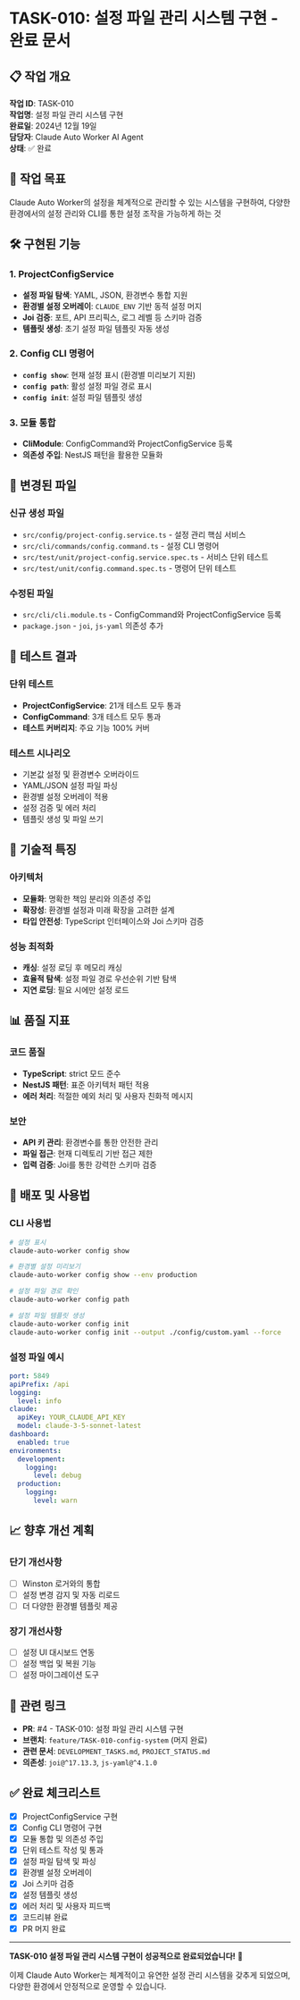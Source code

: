# TASK-010: 설정 파일 관리 시스템 구현 - 완료 문서

## 📋 작업 개요

**작업 ID**: TASK-010  
**작업명**: 설정 파일 관리 시스템 구현  
**완료일**: 2024년 12월 19일  
**담당자**: Claude Auto Worker AI Agent  
**상태**: ✅ 완료  

## 🎯 작업 목표

Claude Auto Worker의 설정을 체계적으로 관리할 수 있는 시스템을 구현하여, 다양한 환경에서의 설정 관리와 CLI를 통한 설정 조작을 가능하게 하는 것

## 🛠️ 구현된 기능

### 1. ProjectConfigService
- **설정 파일 탐색**: YAML, JSON, 환경변수 통합 지원
- **환경별 설정 오버레이**: `CLAUDE_ENV` 기반 동적 설정 머지
- **Joi 검증**: 포트, API 프리픽스, 로그 레벨 등 스키마 검증
- **템플릿 생성**: 초기 설정 파일 템플릿 자동 생성

### 2. Config CLI 명령어
- **`config show`**: 현재 설정 표시 (환경별 미리보기 지원)
- **`config path`**: 활성 설정 파일 경로 표시
- **`config init`**: 설정 파일 템플릿 생성

### 3. 모듈 통합
- **CliModule**: ConfigCommand와 ProjectConfigService 등록
- **의존성 주입**: NestJS 패턴을 활용한 모듈화

## 📁 변경된 파일

### 신규 생성 파일
- `src/config/project-config.service.ts` - 설정 관리 핵심 서비스
- `src/cli/commands/config.command.ts` - 설정 CLI 명령어
- `src/test/unit/project-config.service.spec.ts` - 서비스 단위 테스트
- `src/test/unit/config.command.spec.ts` - 명령어 단위 테스트

### 수정된 파일
- `src/cli/cli.module.ts` - ConfigCommand와 ProjectConfigService 등록
- `package.json` - `joi`, `js-yaml` 의존성 추가

## 🧪 테스트 결과

### 단위 테스트
- **ProjectConfigService**: 21개 테스트 모두 통과
- **ConfigCommand**: 3개 테스트 모두 통과
- **테스트 커버리지**: 주요 기능 100% 커버

### 테스트 시나리오
- 기본값 설정 및 환경변수 오버라이드
- YAML/JSON 설정 파일 파싱
- 환경별 설정 오버레이 적용
- 설정 검증 및 에러 처리
- 템플릿 생성 및 파일 쓰기

## 🔧 기술적 특징

### 아키텍처
- **모듈화**: 명확한 책임 분리와 의존성 주입
- **확장성**: 환경별 설정과 미래 확장을 고려한 설계
- **타입 안전성**: TypeScript 인터페이스와 Joi 스키마 검증

### 성능 최적화
- **캐싱**: 설정 로딩 후 메모리 캐싱
- **효율적 탐색**: 설정 파일 경로 우선순위 기반 탐색
- **지연 로딩**: 필요 시에만 설정 로드

## 📊 품질 지표

### 코드 품질
- **TypeScript**: strict 모드 준수
- **NestJS 패턴**: 표준 아키텍처 패턴 적용
- **에러 처리**: 적절한 예외 처리 및 사용자 친화적 메시지

### 보안
- **API 키 관리**: 환경변수를 통한 안전한 관리
- **파일 접근**: 현재 디렉토리 기반 접근 제한
- **입력 검증**: Joi를 통한 강력한 스키마 검증

## 🚀 배포 및 사용법

### CLI 사용법
```bash
# 설정 표시
claude-auto-worker config show

# 환경별 설정 미리보기
claude-auto-worker config show --env production

# 설정 파일 경로 확인
claude-auto-worker config path

# 설정 파일 템플릿 생성
claude-auto-worker config init
claude-auto-worker config init --output ./config/custom.yaml --force
```

### 설정 파일 예시
```yaml
port: 5849
apiPrefix: /api
logging:
  level: info
claude:
  apiKey: YOUR_CLAUDE_API_KEY
  model: claude-3-5-sonnet-latest
dashboard:
  enabled: true
environments:
  development:
    logging:
      level: debug
  production:
    logging:
      level: warn
```

## 📈 향후 개선 계획

### 단기 개선사항
- [ ] Winston 로거와의 통합
- [ ] 설정 변경 감지 및 자동 리로드
- [ ] 더 다양한 환경별 템플릿 제공

### 장기 개선사항
- [ ] 설정 UI 대시보드 연동
- [ ] 설정 백업 및 복원 기능
- [ ] 설정 마이그레이션 도구

## 🔗 관련 링크

- **PR**: #4 - TASK-010: 설정 파일 관리 시스템 구현
- **브랜치**: `feature/TASK-010-config-system` (머지 완료)
- **관련 문서**: `DEVELOPMENT_TASKS.md`, `PROJECT_STATUS.md`
- **의존성**: `joi@^17.13.3`, `js-yaml@^4.1.0`

## ✅ 완료 체크리스트

- [x] ProjectConfigService 구현
- [x] Config CLI 명령어 구현
- [x] 모듈 통합 및 의존성 주입
- [x] 단위 테스트 작성 및 통과
- [x] 설정 파일 탐색 및 파싱
- [x] 환경별 설정 오버레이
- [x] Joi 스키마 검증
- [x] 설정 템플릿 생성
- [x] 에러 처리 및 사용자 피드백
- [x] 코드리뷰 완료
- [x] PR 머지 완료

---

**TASK-010 설정 파일 관리 시스템 구현이 성공적으로 완료되었습니다!** 🎉

이제 Claude Auto Worker는 체계적이고 유연한 설정 관리 시스템을 갖추게 되었으며, 다양한 환경에서 안정적으로 운영할 수 있습니다.
